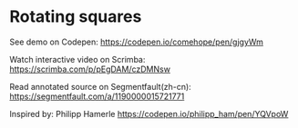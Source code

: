 # Rotating squares

See demo on Codepen: https://codepen.io/comehope/pen/gjgyWm

Watch interactive video on Scrimba: https://scrimba.com/p/pEgDAM/czDMNsw

Read annotated source on Segmentfault(zh-cn): https://segmentfault.com/a/1190000015721771

Inspired by: Philipp Hamerle https://codepen.io/philipp_ham/pen/YQVpoW
